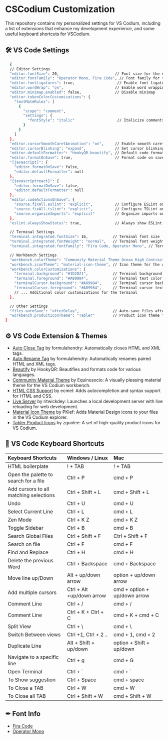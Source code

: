 # CSCodium Customization

This repository contains my personalized settings for VS Codium, including a list of extensions that enhance my development experience, and some useful keyboard shortcuts for VSCodium.

## 🛠 VS Code Settings
```bash
  {
  // Editor Settings
  "editor.fontSize": 20,                         // Font size for the editor
  "editor.fontFamily": "Operator Mono, Fira Code", // Font family for the editor
  "editor.fontLigatures": true,                   // Enable font ligatures
  "editor.wordWrap": "on",                       // Enable word wrapping
  "editor.minimap.enabled": false,               // Disable minimap
  "editor.tokenColorCustomizations": {
    "textMateRules": [
      {
        "scope": "comment",
        "settings": {
          "fontStyle": "italic"                   // Italicize comments
        }
      }
    ]
  },
  "editor.cursorSmoothCaretAnimation": "on",     // Enable smooth caret animation
  "editor.cursorBlinking": "expand",             // Set cursor blinking style
  "editor.defaultFormatter": "HookyQR.beautify", // Default code formatter
  "editor.formatOnSave": true,                   // Format code on save
  "[javascript]": {
    "editor.formatOnSave": false,
    "editor.defaultFormatter": null
  },
  "[javascriptreact]": {
    "editor.formatOnSave": false,
    "editor.defaultFormatter": null
  },
  "editor.codeActionsOnSave": {
    "source.fixAll.eslint": "explicit",          // Configure ESLint on save
    "source.fixAll.tslint": "explicit",          // Configure TSLint on save
    "source.organizeImports": "explicit"         // Organize imports on save
  },
  "eslint.alwaysShowStatus": true,               // Always show ESLint status

  // Terminal Settings
  "terminal.integrated.fontSize": 16,           // Terminal font size
  "terminal.integrated.fontWeight": "normal",   // Terminal font weight
  "terminal.integrated.fontFamily": "Fira Code, Operator Mono", // Terminal font family

  // Workbench Settings
  "workbench.colorTheme": "Community Material Theme Ocean High Contrast", // Color theme for the workbench
  "workbench.iconTheme": "material-icon-theme", // Icon theme for the workbench
  "workbench.colorCustomizations": {
    "terminal.background": "#1D2021",           // Terminal background color
    "terminal.foreground": "#A89984",           // Terminal text color
    "terminalCursor.background": "#A89984",     // Terminal cursor background color
    "terminalCursor.foreground": "#A89984",     // Terminal cursor text color
    // ... Additional color customizations for the terminal
  },

  // Other Settings
  "files.autoSave": "afterDelay",               // Auto-save files after a delay
  "workbench.productIconTheme": "Tabler"        // Product icon theme for the workbench
}


```

## ⚙️ VS Code Extension & Themes
- [Auto Close Tag](https://marketplace.visualstudio.com/items?itemName=formulahendry.auto-close-tag) by formulahendry: Automatically closes HTML and XML tags.
- [Auto Rename Tag](https://marketplace.visualstudio.com/items?itemName=formulahendry.auto-rename-tag) by formulahendry: Automatically renames paired HTML and XML tags.
- [Beautify](https://marketplace.visualstudio.com/items?itemName=HookyQR.beautify) by HookyQR: Beautifies and formats code for various languages.
- [Community Material Theme](https://marketplace.visualstudio.com/items?itemName=Equinusocio.vsc-community-material-theme) by Equinusocio: A visually pleasing material theme for the VS Codium workbench.
- [HTML CSS Support](https://marketplace.visualstudio.com/items?itemName=ecmel.vscode-html-css) by ecmel: Adds autocompletion and syntax support for HTML and CSS.
- [Live Server](https://marketplace.visualstudio.com/items?itemName=ritwickdey.LiveServer) by ritwickdey: Launches a local development server with live reloading for web development.
- [Material Icon Theme](https://marketplace.visualstudio.com/items?itemName=PKief.material-icon-theme) by PKief: Adds Material Design icons to your files in the VS Codium explorer.
- [Tabler Product Icons](https://marketplace.visualstudio.com/items?itemName=zhuangtongfa.Material-theme) by zguolee: A set of high-quality product icons for VS Codium.


## 🔑 VS Code Keyboard Shortcuts 

| Keyboard Shortcuts | Windows / Linux     | Mac   |
| :-------- | :------- | :-------------------------------- |
|  HTML boilerplate  |  ! + TAB | ! + TAB |
|  Open the palette to search for a file  | Ctrl + P | cmd + P |
|  Add cursors to all matching selections  | Ctrl + Shift + L  | cmd + Shift + L |
|  Undo  |  Ctrl + U | cmd + U |
|  Select Current Line  | Ctrl + L | cmd + L |
|  Zen Mode  | Ctrl + K Z | cmd + K Z |
|  Toggle Sidebar  | Ctrl + B | cmd + B |
|  Search Global Files  | Ctrl + Shift + F | Ctrl + Shift + F |
|  Search on file  | Ctrl + F | cmd + F |
|  Find and Replace  | Ctrl + H | cmd + H |
|  Delete the previous Word  | Ctrl + Backspace | cmd + Backspace |
|  Move line up/Down  | Alt + up/down arrow | option + up/down arrow |
|  Add multiple cursors  | Ctrl + Alt +up/down arrow | cmd + option + up/down arrow |
|  Comment Line  | Ctrl + / | cmd + / |
|  Comment Line  | Ctrl + K + Ctrl + C | cmd + K + cmd + C |
|  Split View  | Ctrl + \  | cmd + \ |
|  Switch Between views |  Ctrl +1, Ctrl + 2 .. | cmd + 1, cmd + 2 |
|  Duplicate Line  | Alt + Shift + up/down | option + Shift + up/down |
|  Navigate to a specific line  | Ctrl + g | cmd + G |
|  Open Terminal | Ctrl + ` | cmd + ` |
|  To Show suggestion | Ctrl + Space | cmd + space |
|  To Close a TAB | Ctrl + W | cmd + W |
|  To Close all TAB | Ctrl + Shift + W | cmd + Shift + W |


## ✒ Font Info
- [Fira Code](https://fonts.google.com/specimen/Fira+Code)
- [Operator Mono](https://github.com/keyding/Operator-Mono)
